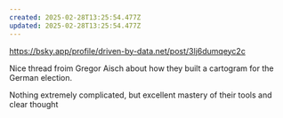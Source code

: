 ```yaml
---
created: 2025-02-28T13:25:54.477Z
updated: 2025-02-28T13:25:54.477Z
---
```

https://bsky.app/profile/driven-by-data.net/post/3lj6dumqeyc2c

Nice thread froim Gregor Aisch about how they built a cartogram for the German election.

Nothing extremely complicated, but excellent mastery of their tools and clear thought